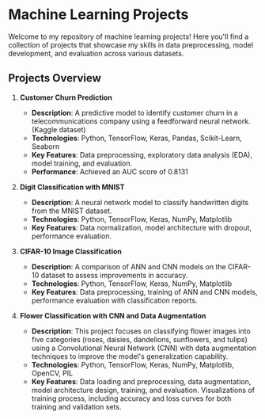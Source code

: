 # Machine Learning Projects

Welcome to my repository of machine learning projects! Here you'll find a collection of projects that showcase my skills in data preprocessing, model development, and evaluation across various datasets.

## Projects Overview

1. **Customer Churn Prediction**  
   - **Description**: A predictive model to identify customer churn in a telecommunications company using a feedforward neural network. (Kaggle dataset)
   - **Technologies**: Python, TensorFlow, Keras, Pandas, Scikit-Learn, Seaborn
   - **Key Features**: Data preprocessing, exploratory data analysis (EDA), model training, and evaluation.
   - **Performance**: Achieved an AUC score of 0.8131

2. **Digit Classification with MNIST**  
   - **Description**: A neural network model to classify handwritten digits from the MNIST dataset.
   - **Technologies**: Python, TensorFlow, Keras, NumPy, Matplotlib
   - **Key Features**: Data normalization, model architecture with dropout, performance evaluation.

3. **CIFAR-10 Image Classification**  
   - **Description**: A comparison of ANN and CNN models on the CIFAR-10 dataset to assess improvements in accuracy.
   - **Technologies**: Python, TensorFlow, Keras, NumPy, Matplotlib
   - **Key Features**: Data preprocessing, training of ANN and CNN models, performance evaluation with classification reports.

4. **Flower Classification with CNN and Data Augmentation**  
   - **Description**: This project focuses on classifying flower images into five categories (roses, daisies, dandelions, sunflowers, and tulips) using a Convolutional Neural Network (CNN) with data augmentation techniques to improve the model's generalization capability.
   - **Technologies**: Python, TensorFlow, Keras, NumPy, Matplotlib, OpenCV, PIL
   - **Key Features**: Data loading and preprocessing, data augmentation, model architecture design, training, and evaluation. Visualizations of training process, including accuracy and loss curves for both training and validation sets.
